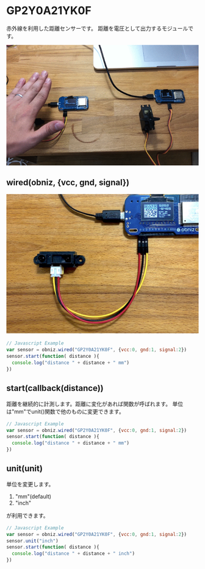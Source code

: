 # GP2Y0A21YK0F
赤外線を利用した距離センサーです。
距離を電圧として出力するモジュールです。

![photo of wired](./image.gif)

## wired(obniz, {vcc, gnd, signal})

![photo of wired](./image.jpg)
```javascript
// Javascript Example
var sensor = obniz.wired("GP2Y0A21YK0F", {vcc:0, gnd:1, signal:2})
sensor.start(function( distance ){
  console.log("distance " + distance + " mm")
})
```

## start(callback(distance))
距離を継続的に計測します。距離に変化があれば関数が呼ばれます。
単位は"mm"でunit()関数で他のものに変更できます。
```javascript
// Javascript Example
var sensor = obniz.wired("GP2Y0A21YK0F", {vcc:0, gnd:1, signal:2})
sensor.start(function( distance ){
  console.log("distance " + distance + " mm")
})
```

## unit(unit)
単位を変更します。

1. "mm"(default)
2. "inch"

が利用できます。

```javascript
// Javascript Example
var sensor = obniz.wired("GP2Y0A21YK0F", {vcc:0, gnd:1, signal:2})
sensor.unit("inch")
sensor.start(function( distance ){
  console.log("distance " + distance + " inch")
})
```